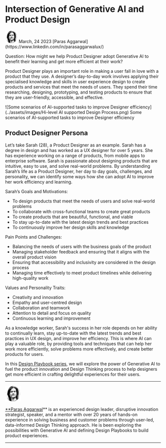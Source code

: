 # Intersection of Generative AI and Product Design

<aside>
<img src="../assets/images/Paras-Aggarwal-Avatar-sm.png" alt="Paras Aggarwal" width="40px" /> March, 24 2023
[Paras Aggarwal](https://www.linkedin.com/in/parasaggarwalux/)
</aside>

Question: How might we help Product Designer adopt Generative AI to benefit their learning and get more efficient at their work?

Product Designer plays an important role in making a user fall in love with a product that they use. A designer’s day-to-day work involves applying their specialised knowledge and skills in user experience design to create products and services that meet the needs of users. They  spend their time researching, designing, prototyping, and testing products to ensure that they are user-friendly, accessible, and effective. 

![Some scenarios of AI-supported tasks to improve Designer efficiency](../assets/images/Hi-level AI supported Design Process.png)
Some scenarios of AI-supported tasks to improve Designer efficiency

## Product Designer Persona
Let’s take Sarah (28), a Product Designer as an example. Sarah has a degree in design and has worked as a UX designer for over 5 years. She has experience working on a range of products, from mobile apps to enterprise software. Sarah is passionate about designing products that are intuitive, easy to use, and solve real-world problems. By understanding Sarah’s life as a Product Designer, her day to day goals, challenges, and personality, we can identify some ways how she can adopt AI to improve her work efficiency and learning.

Sarah’s Goals and Motivations: 

- To design products that meet the needs of users and solve real-world problems
- To collaborate with cross-functional teams to create great products
- To create products that are beautiful, functional, and viable
- To stay up-to-date with the latest design trends and best practices
- To continuously improve her design skills and knowledge

Pain Points and Challenges:

- Balancing the needs of users with the business goals of the product
- Managing stakeholder feedback and ensuring that it aligns with the overall product vision
- Ensuring that accessibility and inclusivity are considered in the design process
- Managing time effectively to meet product timelines while delivering high-quality work

Values and Personality Traits:

- Creativity and innovation
- Empathy and user-centred design
- Collaboration and teamwork
- Attention to detail and focus on quality
- Continuous learning and improvement

As a knowledge worker, Sarah's success in her role depends on her ability to continually learn, stay up-to-date with the latest trends and best practices in UX design, and improve her efficiency. This is where AI can play a valuable role, by providing tools and techniques that can help her work more efficiently, solve problems more effectively, and create better products for users. 

In this [Design Playbook series](https://www.promptx.ai/design/design-playbook-ai-powered-experience-design/), we will explore the power of Generative AI to fuel the product innovation and Design Thinking process to help designers get more efficient in crafting delightful experiences for their users.

---

![Paras Aggarwal](../assets/images/Paras-Aggarwal-Avatar-sm.png)

[**Paras Aggarwal](https://www.linkedin.com/in/parasaggarwalux/)** is an experienced design leader, disruptive innovation strategist, speaker, and a mentor with over 20 years of hands-on experience in solving business and customer problems through user-led, data-informed Design Thinking approach. He is been exploring the possibilities with Generative AI and defining Design Playbooks to build product experiences.

---
